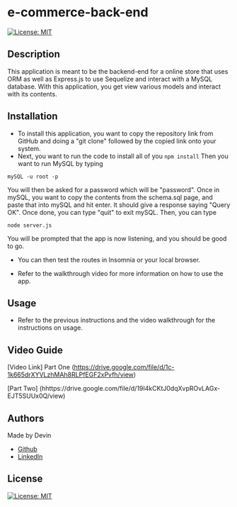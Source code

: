 # e-commerce-back-end

[![License: MIT](https://img.shields.io/badge/License-MIT-yellow.svg)](https://opensource.org/licenses/MIT)

## Description
This application is meant to be the backend-end for a online store that uses ORM as well as Express.js to use Sequelize and interact with a MySQL database. With this application, you get view various models and interact with its contents.

## Installation
* To install this application, you want to copy the repository link from GitHub and doing a "git clone" followed by the copied link onto your system.
* Next, you want to run the code to install all of you
``
npm install
``
Then you want to run MySQL by typing 
```
mySQL -u root -p
```
You will then be asked for a password which will be "password". Once in mySQL, you want to copy the contents from the schema.sql page, and paste that into mySQL and hit enter. It should give a response saying "Query OK". Once done, you can type "quit" to exit mySQL. Then, you can type
```
node server.js
```
You will be prompted that the app is now listening, and you should be good to go.

* You can then test the routes in Insomnia or your local browser.

* Refer to the walkthrough video for more information on how to use the app.

## Usage

* Refer to the previous instructions and the video walkthrough for the instructions on usage.

## Video Guide

[Video Link] Part One (https://drive.google.com/file/d/1c-1k665drXYVLzhMAh8RLPfEGF2xPvfh/view)

[Part Two] (hhttps://drive.google.com/file/d/19I4kCKtJ0dqXvpROvLAGx-EJT5SUUx0Q/view)

## Authors
Made by Devin 
- [Github](https://github.com/kuyadevin)
- [LinkedIn](https://www.linkedin.com/in/devin-nguyen-9a0676212/)

## License 
[![License: MIT](https://img.shields.io/badge/License-MIT-yellow.svg)](https://opensource.org/licenses/MIT)